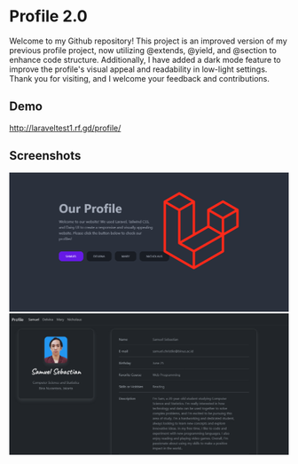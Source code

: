 # Profile 2.0

Welcome to my Github repository! This project is an improved version of my previous profile project, now utilizing @extends, @yield, and @section to enhance code structure. Additionally, I have added a dark mode feature to improve the profile's visual appeal and readability in low-light settings. Thank you for visiting, and I welcome your feedback and contributions.

## Demo

http://laraveltest1.rf.gd/profile/


## Screenshots

![Menu](https://github.com/samuelchristlie/COMP6738049/blob/main/profile/screenshot/home.png)
![Profile](https://github.com/samuelchristlie/COMP6738049/blob/main/profile/screenshot/profile2.png)

